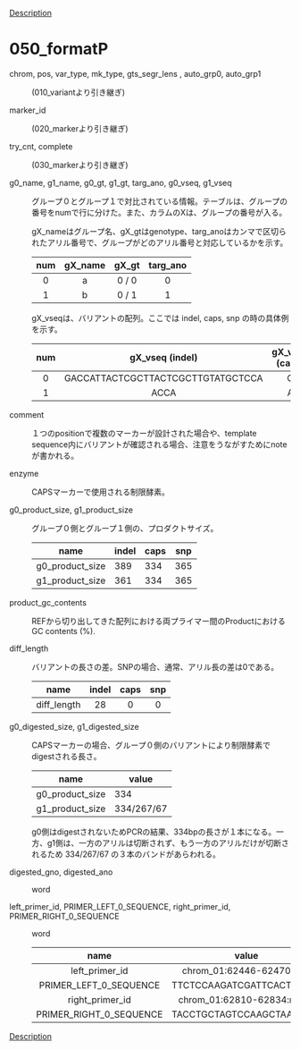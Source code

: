 [Description](DESCRIPTION.md)

# 050_formatP

<dl>
<dt>
chrom, pos, var_type, mk_type, gts_segr_lens , auto_grp0, auto_grp1
</dt>
<dd>
<p><p>
(010_variantより引き継ぎ)
</p>
</dd>
</dl>


<dl>
<dt>
marker_id
</dt>
<dd>
<p><p>
(020_markerより引き継ぎ)
</p>
</dd>
</dl>


<dl>
<dt>
try_cnt, complete
</dt>
<dd>
<p><p>
(030_markerより引き継ぎ)
</p>
</dd>
</dl>


<dl>
<dt>
g0_name, g1_name, g0_gt, g1_gt, targ_ano, g0_vseq, g1_vseq
</dt>
<dd>
<p><p>
グループ０とグループ１で対比されている情報。テーブルは、グループの番号をnumで行に分けた。また、カラムのXは、グループの番号が入る。
</p>
<p>
gX_nameはグループ名、gX_gtはgenotype、targ_anoはカンマで区切られたアリル番号で、グループがどのアリル番号と対応しているかを示す。
</p>

|num|gX_name|gX_gt|targ_ano|
|:---:|:---:|:---:|:---:|
| 0 |a|0 / 0|0|
| 1 |b|0 / 1| 1|

<p>
gX_vseqは、バリアントの配列。ここでは indel, caps, snp の時の具体例を示す。
</p>

|num|gX_vseq (indel)|gX_vseq (caps)|gX_vseq (snp)|
|:---:|:---:|:---:|:---:|
| 0 |GACCATTACTCGCTTACTCGCTTGTATGCTCCA |G|G
| 1 |ACCA|A|T

</dd>
</dl>


<dl>
<dt>
comment
</dt>
<dd>
<p><p>
１つのpositionで複数のマーカーが設計された場合や、template sequence内にバリアントが確認される場合、注意をうながすためにnoteが書かれる。
</p>
</dd>
</dl>


<dl>
<dt>
enzyme
</dt>
<dd>
<p>
<p>
CAPSマーカーで使用される制限酵素。
</p>
</dd>
</dl>


<dl>
<dt>
g0_product_size, g1_product_size
</dt>
<dd>
<p><p>
グループ０側とグループ１側の、プロダクトサイズ。
</p>

name|indel|caps|snp
---|---|---|---
g0_product_size |389|334|365
g1_product_size |361|334|365

</dd>
</dl>


<dl>
<dt>
product_gc_contents
</dt>
<dd>
<p><p>
REFから切り出してきた配列における両プライマー間のProductにおけるGC contents (%).
</p>
</dd>
</dl>


<dl>
<dt>
diff_length
</dt>
<dd>
<p><p>
バリアントの長さの差。SNPの場合、通常、アリル長の差は0である。
</p>

name|indel|caps|snp
---|:---:|:---:|:---:|
diff_length|28|0|0

</dd>
</dl>


<dl>
<dt>
g0_digested_size, g1_digested_size

</dt>
<dd>
<p><p>
CAPSマーカーの場合、グループ０側のバリアントにより制限酵素でdigestされる長さ。
</p>

name|value|
---|---|
g0_product_size |334
g1_product_size |334/267/67

<p>
g0側はdigestされないためPCRの結果、334bpの長さが１本になる。一方、g1側は、一方のアリルは切断されず、もう一方のアリルだけが切断されるため 334/267/67 の３本のバンドがあらわれる。
</p>
</dd>
</dl>


<dl>
<dt>
digested_gno, digested_ano
</dt>
<dd>
<p><p>
word
</p>
</dd>
</dl>


<dl>
<dt>
left_primer_id, PRIMER_LEFT_0_SEQUENCE, right_primer_id, PRIMER_RIGHT_0_SEQUENCE
</dt>
<dd>
<p><p>
word
</p>

name|value
:---:|:---:
left_primer_id |chrom_01:62446-62470:plus
PRIMER_LEFT_0_SEQUENCE|TTCTCCAAGATCGATTCACTCTGTT
right_primer_id |chrom_01:62810-62834:minus
PRIMER_RIGHT_0_SEQUENCE |TACCTGCTAGTCCAAGCTAATTTGT

</dd>
</dl>

[Description](DESCRIPTION.md)

